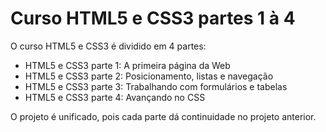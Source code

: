 # Curso HTML5 e CSS3 partes 1 à 4

O curso HTML5 e CSS3 é dividido em 4 partes:
* HTML5 e CSS3 parte 1: A primeira página da Web
* HTML5 e CSS3 parte 2: Posicionamento, listas e navegação
* HTML5 e CSS3 parte 3: Trabalhando com formulários e tabelas
* HTML5 e CSS3 parte 4: Avançando no CSS
 
O projeto é unificado, pois cada parte dá continuidade no projeto anterior.
